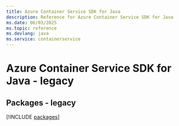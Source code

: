 ```yaml
---
title: Azure Container Service SDK for Java
description: Reference for Azure Container Service SDK for Java
ms.date: 06/03/2025
ms.topic: reference
ms.devlang: java
ms.service: containerservice
---
```

# Azure Container Service SDK for Java - legacy
## Packages - legacy
[!INCLUDE [packages](container-service-index.md)]